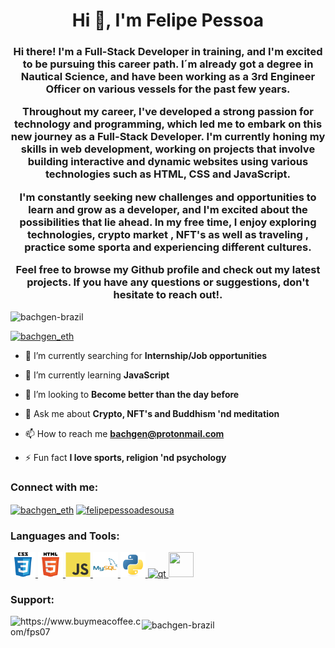 <h1 align="center">Hi 👋, I'm Felipe Pessoa</h1>
<h3 align="center">Hi there! I'm a Full-Stack Developer in training, and I'm excited to be pursuing this career path. I´m already got a degree in Nautical Science, and have been working as a 3rd Engineer Officer on various vessels for the past few years.

Throughout my career, I've developed a strong passion for technology and programming, which led me to embark on this new journey as a Full-Stack Developer. I'm currently honing my skills in web development, working on projects that involve building interactive and dynamic websites using various technologies such as HTML, CSS and JavaScript.

I'm constantly seeking new challenges and opportunities to learn and grow as a developer, and I'm excited about the possibilities that lie ahead. In my free time, I enjoy exploring technologies, crypto market , NFT's as well as traveling , practice some sporta and experiencing different cultures.

Feel free to browse my Github profile and check out my latest projects. If you have any questions or suggestions, don't hesitate to reach out!.</h3>

<p align="left"> <img src="https://komarev.com/ghpvc/?username=bachgen-brazil&label=Profile%20views&color=0e75b6&style=flat" alt="bachgen-brazil" /> </p>

<p align="left"> <a href="https://twitter.com/bachgen_eth" target="blank"><img src="https://img.shields.io/twitter/follow/bachgen_eth?logo=twitter&style=for-the-badge" alt="bachgen_eth" /></a> </p>

- 🔭 I’m currently searching for **Internship/Job opportunities**

- 🌱 I’m currently learning **JavaScript**

- 👯 I’m looking to **Become better than the day before**

- 💬 Ask me about **Crypto, NFT's and Buddhism 'nd meditation**

- 📫 How to reach me **bachgen@protonmail.com**

- ⚡ Fun fact **I love sports, religion 'nd psychology**

<h3 align="left">Connect with me:</h3>
<p align="left">
<a href="https://twitter.com/bachgen_eth" target="blank"><img align="center" src="https://raw.githubusercontent.com/rahuldkjain/github-profile-readme-generator/master/src/images/icons/Social/twitter.svg" alt="bachgen_eth" height="30" width="40" /></a>
<a href="https://linkedin.com/in/felipepessoadesousa" target="blank"><img align="center" src="https://raw.githubusercontent.com/rahuldkjain/github-profile-readme-generator/master/src/images/icons/Social/linked-in-alt.svg" alt="felipepessoadesousa" height="30" width="40" /></a>
</p>

<h3 align="left">Languages and Tools:</h3>
<p align="left"> <a href="https://www.w3schools.com/css/" target="_blank" rel="noreferrer"> <img src="https://raw.githubusercontent.com/devicons/devicon/master/icons/css3/css3-original-wordmark.svg" alt="css3" width="40" height="40"/> </a> <a href="https://www.w3.org/html/" target="_blank" rel="noreferrer"> <img src="https://raw.githubusercontent.com/devicons/devicon/master/icons/html5/html5-original-wordmark.svg" alt="html5" width="40" height="40"/> </a> <a href="https://developer.mozilla.org/en-US/docs/Web/JavaScript" target="_blank" rel="noreferrer"> <img src="https://raw.githubusercontent.com/devicons/devicon/master/icons/javascript/javascript-original.svg" alt="javascript" width="40" height="40"/> </a> <a href="https://www.mysql.com/" target="_blank" rel="noreferrer"> <img src="https://raw.githubusercontent.com/devicons/devicon/master/icons/mysql/mysql-original-wordmark.svg" alt="mysql" width="40" height="40"/> </a> <a href="https://www.python.org" target="_blank" rel="noreferrer"> <img src="https://raw.githubusercontent.com/devicons/devicon/master/icons/python/python-original.svg" alt="python" width="40" height="40"/> </a> <a href="https://www.qt.io/" target="_blank" rel="noreferrer"> <img src="https://upload.wikimedia.org/wikipedia/commons/0/0b/Qt_logo_2016.svg" alt="qt" width="40" height="40"/> </a>
<a href="#" target="_blank" rel="noreferrer"> <img src="https://logos-world.net/wp-content/uploads/2022/02/Microsoft-Power-BI-Symbol.png" width="40" height="40"/> </a>
</p>


<h3 align="left">Support:</h3>
<p><a href="https://www.buymeacoffee.com/fps07"> <img align="left" src="https://cdn.buymeacoffee.com/buttons/v2/default-yellow.png" height="50" width="210" alt="https://www.buymeacoffee.com/fps07" /></a></p>
<p><img align="middle" src="https://github-readme-stats.vercel.app/api/top-langs?username=bachgen-brazil&show_icons=true&locale=en&layout=compact" alt="bachgen-brazil" /></p>


